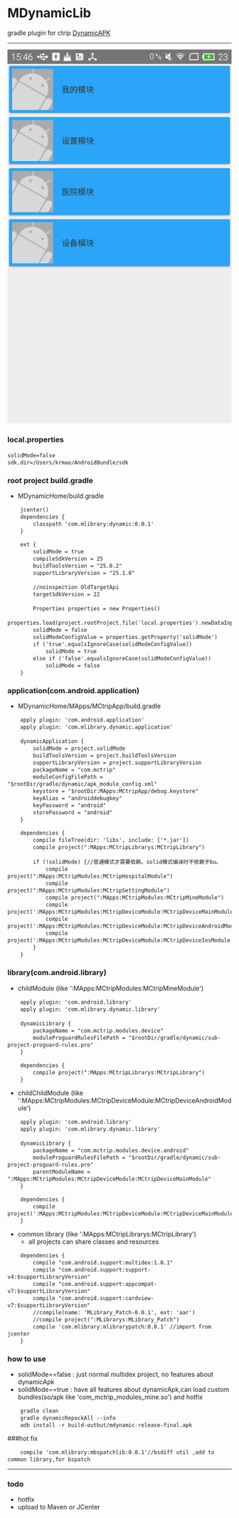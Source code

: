 # MDynamicLib
gradle plugin for ctrip [DynamicAPK](https://github.com/CtripMobile/DynamicAPK)

---

![home page](./gradle/docs/home.png)

### local.properties
```
solidMode=false
sdk.dir=/Users/krmao/AndroidBundle/sdk
```
### root project build.gradle
* MDynamicHome/build.gradle
```
    jcenter()
    dependencies {
        classpath 'com.mlibrary:dynamic:0.0.1'
    }
```
```
    ext {
        solidMode = true
        compileSdkVersion = 25
        buildToolsVersion = "25.0.2"
        supportLibraryVersion = "25.1.0"

        //noinspection OldTargetApi
        targetSdkVersion = 22

        Properties properties = new Properties()
        properties.load(project.rootProject.file('local.properties').newDataInputStream())
        solidMode = false
        solidModeConfigValue = properties.getProperty('solidMode')
        if ('true'.equalsIgnoreCase(solidModeConfigValue))
            solidMode = true
        else if ('false'.equalsIgnoreCase(solidModeConfigValue))
            solidMode = false
    }

```

### application(com.android.application)
* MDynamicHome/MApps/MCtripApp/build.gradle
```
    apply plugin: 'com.android.application'
    apply plugin: 'com.mlibrary.dynamic.application'

    dynamicApplication {
        solidMode = project.solidMode
        buildToolsVersion = project.buildToolsVersion
        supportLibraryVersion = project.supportLibraryVersion
        packageName = "com.mctrip"
        moduleConfigFilePath = "$rootDir/gradle/dynamic/apk_module_config.xml"
        keystore = "$rootDir:MApps:MCtripApp/debug.keystore"
        keyAlias = "androiddebugkey"
        keyPassword = "android"
        storePassword = "android"
    }
```
```
    dependencies {
        compile fileTree(dir: 'libs', include: ['*.jar'])
        compile project(":MApps:MCtripLibrarys:MCtripLibrary")

        if (!solidMode) {//普通模式才需要依赖。solid模式编译时不依赖子bu。
            compile project(":MApps:MCtripModules:MCtripHospitalModule")
            compile project(":MApps:MCtripModules:MCtripSettingModule")
            compile project(":MApps:MCtripModules:MCtripMineModule")
            compile project(':MApps:MCtripModules:MCtripDeviceModule:MCtripDeviceMainModule')
            compile project(':MApps:MCtripModules:MCtripDeviceModule:MCtripDeviceAndroidModule')
            compile project(':MApps:MCtripModules:MCtripDeviceModule:MCtripDeviceIosModule')
        }
    }
```
### library(com.android.library)
* childModule (like ':MApps:MCtripModules:MCtripMineModule')
```
    apply plugin: 'com.android.library'
    apply plugin: 'com.mlibrary.dynamic.library'

    dynamicLibrary {
        packageName = "com.mctrip.modules.device"
        moduleProguardRulesFilePath = "$rootDir/gradle/dynamic/sub-project-proguard-rules.pro"
    }
```
```
    dependencies {
        compile project(":MApps:MCtripLibrarys:MCtripLibrary")
    }
```
* childChildModule (like ':MApps:MCtripModules:MCtripDeviceModule:MCtripDeviceAndroidModule')
```
    apply plugin: 'com.android.library'
    apply plugin: 'com.mlibrary.dynamic.library'

    dynamicLibrary {
        packageName = "com.mctrip.modules.device.android"
        moduleProguardRulesFilePath = "$rootDir/gradle/dynamic/sub-project-proguard-rules.pro"
        parentModuleName = ":MApps:MCtripModules:MCtripDeviceModule:MCtripDeviceMainModule"
    }
```
```
    dependencies {
        compile project(':MApps:MCtripModules:MCtripDeviceModule:MCtripDeviceMainModule')
    }
```

* common library (like ':MApps:MCtripLibrarys:MCtripLibrary')
    * all projects can share classes and resources
```
    dependencies {
        compile "com.android.support:multidex:1.0.1"
        compile "com.android.support:support-v4:$supportLibraryVersion"
        compile "com.android.support:appcompat-v7:$supportLibraryVersion"
        compile "com.android.support:cardview-v7:$supportLibraryVersion"
        //compile(name: 'MLibrary_Patch-0.0.1', ext: 'aar')
        //compile project(":MLibrarys:MLibrary_Patch")
        compile 'com.mlibrary:mlibrarypatch:0.0.1' //import from jcenter
    }
```
### how to use
* solidMode==false : just normal multidex project, no features about dynamicApk
* solidMode==true  : have all features about dynamicApk,can load custom bundles(so/apk like 'com_mctrip_modules_mine.so') and hotfix
```
    gradle clean
    gradle dynamicRepackAll --info
    adb install -r build-outbut/mdynamic-release-final.apk
```

###hot fix
```
    compile 'com.mlibrary:mbspatchlib:0.0.1'//bsdiff util ,add to common library,for bspatch
```
---

### todo
* hotfix
* upload to Maven or JCenter
